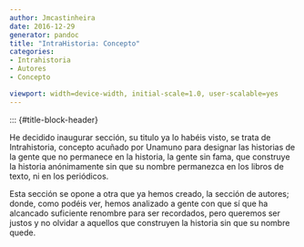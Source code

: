 ```yaml
---
author: Jmcastinheira
date: 2016-12-29
generator: pandoc
title: "IntraHistoria: Concepto"
categories:
- Intrahistoria
- Autores
- Concepto

viewport: width=device-width, initial-scale=1.0, user-scalable=yes
---
```


::: {#title-block-header}

He decidido inaugurar sección, su titulo ya lo habéis visto, se trata de
Intrahistoria, concepto acuñado por Unamuno para designar las historias
de la gente que no permanece en la historia, la gente sin fama, que
construye la historia anónimamente sin que su nombre permanezca en los
libros de texto, ni en los periódicos.

Esta sección se opone a otra que ya hemos creado, la sección de autores;
donde, como podéis ver, hemos analizado a gente con que sí que ha
alcancado suficiente renombre para ser recordados, pero queremos ser
justos y no olvidar a aquellos que construyen la historia sin que su
nombre quede.

